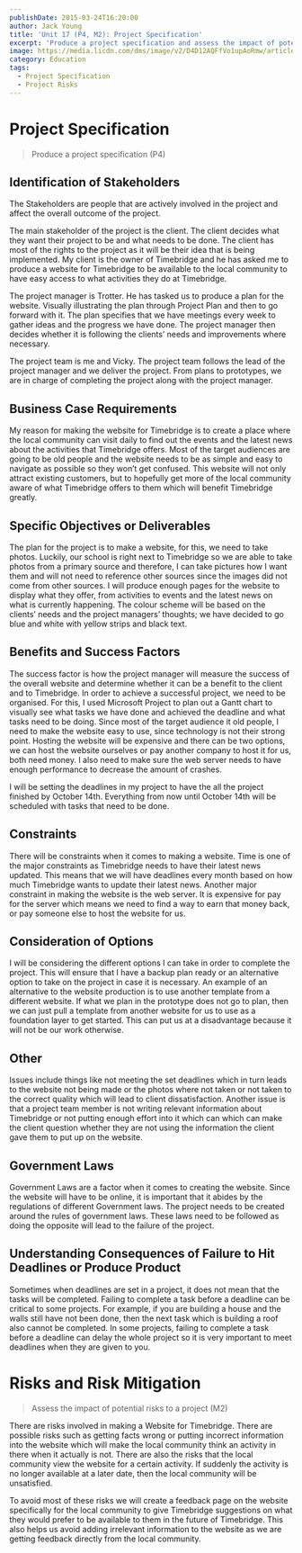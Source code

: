 ```yaml
---
publishDate: 2015-03-24T16:20:00
author: Jack Young
title: 'Unit 17 (P4, M2): Project Specification'
excerpt: 'Produce a project specification and assess the impact of potential risks to a project.'
image: https://media.licdn.com/dms/image/v2/D4D12AQFfVo1upAoRmw/article-cover_image-shrink_720_1280/article-cover_image-shrink_720_1280/0/1663932075714?e=2147483647&v=beta&t=f-Dq2fxojYSRPKJ6QjmnUJxxEbPXpi9eYWEQBlKFqAI
category: Education
tags:
  - Project Specification
  - Project Risks
---
```


# Project Specification

> Produce a project specification (P4)

## Identification of Stakeholders

The Stakeholders are people that are actively involved in the project and affect the overall outcome of the project.

The main stakeholder of the project is the client. The client decides what they want their project to be and what needs to be done. The client has most of the rights to the project as it will be their idea that is being implemented. My client is the owner of Timebridge and he has asked me to produce a website for Timebridge to be available to the local community to have easy access to what activities they do at Timebridge.

The project manager is Trotter. He has tasked us to produce a plan for the website. Visually illustrating the plan through Project Plan and then to go forward with it. The plan specifies that we have meetings every week to gather ideas and the progress we have done. The project manager then decides whether it is following the clients’ needs and improvements where necessary.

The project team is me and Vicky. The project team follows the lead of the project manager and we deliver the project. From plans to prototypes, we are in charge of completing the project along with the project manager.

## Business Case Requirements

My reason for making the website for Timebridge is to create a place where the local community can visit daily to find out the events and the latest news about the activities that Timebridge offers. Most of the target audiences are going to be old people and the website needs to be as simple and easy to navigate as possible so they won’t get confused. This website will not only attract existing customers, but to hopefully get more of the local community aware of what Timebridge offers to them which will benefit Timebridge greatly.

## Specific Objectives or Deliverables

The plan for the project is to make a website, for this, we need to take photos. Luckily, our school is right next to Timebridge so we are able to take photos from a primary source and therefore, I can take pictures how I want them and will not need to reference other sources since the images did not come from other sources. I will produce enough pages for the website to display what they offer, from activities to events and the latest news on what is currently happening. The colour scheme will be based on the clients’ needs and the project managers’ thoughts; we have decided to go blue and white with yellow strips and black text.

## Benefits and Success Factors

The success factor is how the project manager will measure the success of the overall website and determine whether it can be a benefit to the client and to Timebridge. In order to achieve a successful project, we need to be organised. For this, I used Microsoft Project to plan out a Gantt chart to visually see what tasks we have done and achieved the deadline and what tasks need to be doing. Since most of the target audience it old people, I need to make the website easy to use, since technology is not their strong point. Hosting the website will be expensive and there can be two options, we can host the website ourselves or pay another company to host it for us, both need money. I also need to make sure the web server needs to have enough performance to decrease the amount of crashes.

I will be setting the deadlines in my project to have the all the project finished by October 14th. Everything from now until October 14th will be scheduled with tasks that need to be done.

## Constraints

There will be constraints when it comes to making a website. Time is one of the major constraints as Timebridge needs to have their latest news updated. This means that we will have deadlines every month based on how much Timebridge wants to update their latest news. Another major constraint in making the website is the web server. It is expensive for pay for the server which means we need to find a way to earn that money back, or pay someone else to host the website for us.

## Consideration of Options

I will be considering the different options I can take in order to complete the project. This will ensure that I have a backup plan ready or an alternative option to take on the project in case it is necessary. An example of an alternative to the website production is to use another template from a different website. If what we plan in the prototype does not go to plan, then we can just pull a template from another website for us to use as a foundation layer to get started. This can put us at a disadvantage because it will not be our work otherwise.

## Other

Issues include things like not meeting the set deadlines which in turn leads to the website not being made or the photos where not taken or not taken to the correct quality which will lead to client dissatisfaction. Another issue is that a project team member is not writing relevant information about Timebridge or not putting enough effort into it which can which can make the client question whether they are not using the information the client gave them to put up on the website.

## Government Laws

Government Laws are a factor when it comes to creating the website. Since the website will have to be online, it is important that it abides by the regulations of different Government laws. The project needs to be created around the rules of government laws. These laws need to be followed as doing the opposite will lead to the failure of the project.

## Understanding Consequences of Failure to Hit Deadlines or Produce Product

Sometimes when deadlines are set in a project, it does not mean that the tasks will be completed. Failing to complete a task before a deadline can be critical to some projects. For example, if you are building a house and the walls still have not been done, then the next task which is building a roof also cannot be completed. In some projects, failing to complete a task before a deadline can delay the whole project so it is very important to meet deadlines when they are given to you.

# Risks and Risk Mitigation

> Assess the impact of potential risks to a project (M2)

There are risks involved in making a Website for Timebridge. There are possible risks such as getting facts wrong or putting incorrect information into the website which will make the local community think an activity in there when it actually is not. There are also the risks that the local community view the website for a certain activity. If suddenly the activity is no longer available at a later date, then the local community will be unsatisfied.

To avoid most of these risks we will create a feedback page on the website specifically for the local community to give Timebridge suggestions on what they would prefer to be available to them in the future of Timebridge. This also helps us avoid adding irrelevant information to the website as we are getting feedback directly from the local community.
